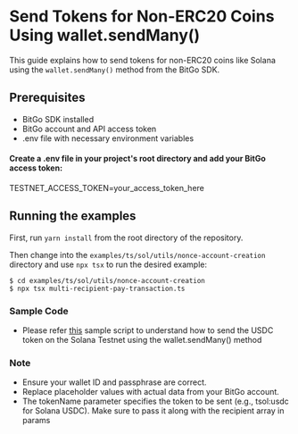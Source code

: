 # Send Tokens for Non-ERC20 Coins Using wallet.sendMany()

This guide explains how to send tokens for non-ERC20 coins like Solana using the `wallet.sendMany()` method from the BitGo SDK.

## Prerequisites


- BitGo SDK installed
- BitGo account and API access token
- .env file with necessary environment variables

#### Create a .env file in your project's root directory and add your BitGo access token:

TESTNET_ACCESS_TOKEN=your_access_token_here
## Running the examples

First, run `yarn install` from the root directory of the repository.

Then change into the `examples/ts/sol/utils/nonce-account-creation` directory and use `npx tsx` to run the desired example:

```
$ cd examples/ts/sol/utils/nonce-account-creation
$ npx tsx multi-recipient-pay-transaction.ts
```


### Sample Code
- Please refer [this](../ts/sol/utils/nonce-account-creation/multi-recipient-pay-transaction.ts) sample script to understand how to send the USDC token on the Solana Testnet using the wallet.sendMany() method
### Note

- Ensure your wallet ID and passphrase are correct.
- Replace placeholder values with actual data from your BitGo account.
- The tokenName parameter specifies the token to be sent (e.g., tsol:usdc for Solana USDC). Make sure to pass it along with the recipient array in params

